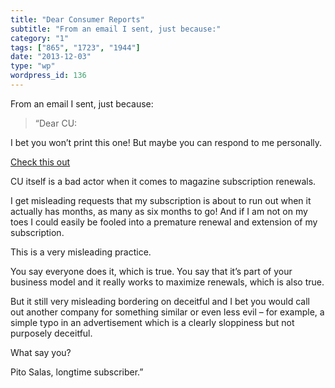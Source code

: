 ```yaml
---
title: "Dear Consumer Reports"
subtitle: "From an email I sent, just because:"
category: "1"
tags: ["865", "1723", "1944"]
date: "2013-12-03"
type: "wp"
wordpress_id: 136
---
```

From an email I sent, just because: 

> “Dear CU:

I bet you won’t print this one! But maybe you can respond to me personally.

[Check this out](/imported-20111103233638/2013/8/22/dear-consumer-reports-consumerreports.html)

CU itself is a bad actor when it comes to magazine subscription renewals.

I get misleading requests that my subscription is about to run out when it actually has months, as many as six months to go! And if I am not on my toes I could easily be fooled into a premature renewal and extension of my subscription.

This is a very misleading practice.

You say everyone does it, which is true. You say that it’s part of your business model and it really works to maximize renewals, which is also true.

But it still very misleading bordering on deceitful and I bet you would call out another company for something similar or even less evil – for example, a simple typo in an advertisement which is a clearly sloppiness but not purposely deceitful.

What say you?

Pito Salas, longtime subscriber.”